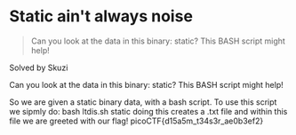 # Static ain't always noise

> Can you look at the data in this binary: static? This BASH script might help!

Solved by Skuzi

Can you look at the data in this binary: static? This BASH script might help!

So we are given a static binary data, with a bash script.
To use this script we sipmly do: bash ltdis.sh static
doing this creates a .txt file and within this file we are greeted with our flag!
picoCTF{d15a5m_t34s3r_ae0b3ef2}
